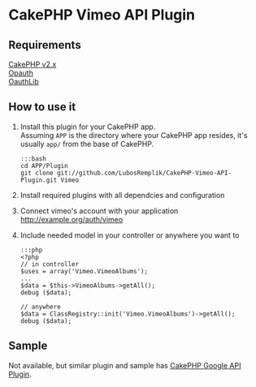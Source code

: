 CakePHP Vimeo API Plugin
=========================

Requirements
------------
[CakePHP v2.x](https://github.com/cakephp/cakephp)   
[Opauth](https://github.com/LubosRemplik/cakephp-opauth)   
[OauthLib](https://github.com/LubosRemplik/oauth_lib)

How to use it
-------------
1.	Install this plugin for your CakePHP app.   
	Assuming `APP` is the directory where your CakePHP app resides, it's usually `app/` from the base of CakePHP.

		:::bash
		cd APP/Plugin   
		git clone git://github.com/LubosRemplik/CakePHP-Vimeo-API-Plugin.git Vimeo   

2.  Install required plugins with all dependcies and configuration

3.  Connect vimeo's account with your application http://example.org/auth/vimeo

4.  Include needed model in your controller or anywhere you want to

		:::php
		<?php   
		// in controller
		$uses = array('Vimeo.VimeoAlbums');   
		...   
		$data = $this->VimeoAlbums->getAll();   
		debug ($data);   

		// anywhere
		$data = ClassRegistry::init('Vimeo.VimeoAlbums')->getAll();   
		debug ($data);   

Sample
------
Not available, but similar plugin and sample has [CakePHP Google API Plugin](https://github.com/LubosRemplik/CakePHP-Google-API-Plugin).
